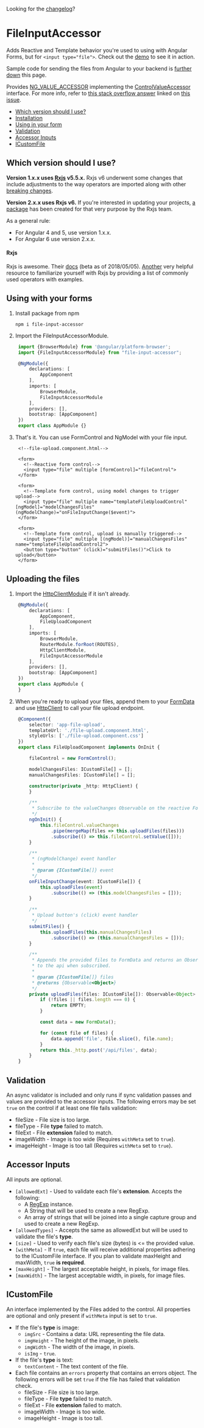 Looking for the [changelog](https://github.com/jwelker110/file-input-accessor/blob/master/CHANGELOG.md)?

# FileInputAccessor

Adds Reactive and Template behavior you're used to using with Angular Forms, but for `<input type="file">`. Check out the [demo](https://jwelker110.github.io/file-input-accessor/) to see it in action. 

Sample code for sending the files from Angular to your backend is [further down](https://github.com/jwelker110/file-input-accessor#uploading-the-files) this page. 

Provides [NG_VALUE_ACCESSOR](https://angular.io/api/forms/NG_VALUE_ACCESSOR) implementing the [ControlValueAccessor](https://angular.io/api/forms/ControlValueAccessor)
interface. For more info, refer to [this stack overflow answer](https://stackoverflow.com/questions/41889384/angular2-validation-for-input-type-file-wont-trigger-when-changing-the-fi/41938495#41938495)
linked on [this issue](https://github.com/angular/angular/issues/7341).

- [Which version should I use?](#compatibility)
- [Installation](#installation)
- [Using in your form](#using-in-your-form)
- [Validation](#validation)
- [Accessor Inputs](#accessor-inputs)
- [ICustomFile](#icustomfile)

## Which version should I use?

**Version 1.x.x uses [Rxjs](https://github.com/ReactiveX/rxjs/blob/master/CHANGELOG.md) v5.5.x.** Rxjs v6 underwent some changes that include adjustments to the way operators are imported along with other [breaking changes](https://github.com/ReactiveX/rxjs/blob/master/CHANGELOG.md#600-alpha1-2018-01-12). 

**Version 2.x.x uses Rxjs v6.** If you're interested in updating your projects, [a package](https://www.npmjs.com/package/rxjs-compat) has been created for that very purpose by the Rxjs team.

As a general rule:

- For Angular 4 and 5, use version 1.x.x.
- For Angular 6 use version 2.x.x.

#### Rxjs

Rxjs is awesome. Their [docs](https://beta-rxjsdocs.firebaseapp.com/) (beta as of 2018/05/05). [Another](https://www.learnrxjs.io/operators/) very helpful resource to familiarize yourself with Rxjs by providing a list of commonly used operators with examples.

## Using with your forms

1. Install package from npm 
   
   ```npm i file-input-accessor```

2. Import the FileInputAccessorModule.
    
   ```typescript
    import {BrowserModule} from '@angular/platform-browser';
    import {FileInputAccessorModule} from "file-input-accessor";

    @NgModule({
        declarations: [
            AppComponent
        ],
        imports: [
            BrowserModule,
            FileInputAccessorModule
        ],
        providers: [],
        bootstrap: [AppComponent]
    })
    export class AppModule {}
   ```

3. That's it. You can use FormControl and NgModel with your file input.

   ```angular2html
    <!--file-upload.component.html-->

    <form>
      <!--Reactive form control-->
      <input type="file" multiple [formControl]="fileControl">
    </form>

    <form>
      <!--Template form control, using model changes to trigger upload-->
      <input type="file" multiple name="templateFileUploadControl" [ngModel]="modelChangesFiles" (ngModelChange)="onFileInputChange($event)">
    </form>

    <form>
      <!--Template form control, upload is manually triggered-->
      <input type="file" multiple [(ngModel)]="manualChangesFiles" name="templateFileUploadControl2">
      <button type="button" (click)="submitFiles()">Click to upload</button>
    </form>
   ```

## Uploading the files
1. Import the [HttpClientModule](https://angular.io/api/common/http/HttpClientModule) if it isn't already.

   ```typescript
    @NgModule({
        declarations: [
            AppComponent,
            FileUploadComponent
        ],
        imports: [
            BrowserModule,
            RouterModule.forRoot(ROUTES),
            HttpClientModule,
            FileInputAccessorModule
        ],
        providers: [],
        bootstrap: [AppComponent]
    })
    export class AppModule {
    }
   ```

2. When you're ready to upload your files, append them to your [FormData](https://developer.mozilla.org/en-US/docs/Web/API/FormData) and use [HttpClient](https://angular.io/api/common/http/HttpClient) to call your file upload endpoint.

   ```typescript
    @Component({
        selector: 'app-file-upload',
        templateUrl: './file-upload.component.html',
        styleUrls: ['./file-upload.component.css']
    })
    export class FileUploadComponent implements OnInit {

        fileControl = new FormControl();

        modelChangesFiles: ICustomFile[] = [];
        manualChangesFiles: ICustomFile[] = [];

        constructor(private _http: HttpClient) {
        }

        /**
         * Subscribe to the valueChanges Observable on the reactive FormControl.
         */
        ngOnInit() {
            this.fileControl.valueChanges
                .pipe(mergeMap(files => this.uploadFiles(files)))
                .subscribe(() => this.fileControl.setValue([]));
        }

        /**
         * (ngModelChange) event handler
         *
         * @param {ICustomFile[]} event
         */
        onFileInputChange(event: ICustomFile[]) {
            this.uploadFiles(event)
                .subscribe(() => (this.modelChangesFiles = []));
        }

        /**
         * Upload button's (click) event handler
         */
        submitFiles() {
            this.uploadFiles(this.manualChangesFiles)
                .subscribe(() => (this.manualChangesFiles = []));
        }

        /**
         * Appends the provided files to FormData and returns an Observable that will pass the FormData
         * to the api when subscribed.
         *
         * @param {ICustomFile[]} files
         * @returns {Observable<Object>}
         */
        private uploadFiles(files: ICustomFile[]): Observable<Object> {
            if (!files || files.length === 0) {
                return EMPTY;
            }

            const data = new FormData();

            for (const file of files) {
                data.append('file', file.slice(), file.name);
            }
            return this._http.post('/api/files', data);
        }
    }
   ```

## Validation
An async validator is included and only runs if sync validation passes and values are provided to the accessor inputs. The following errors may be set `true` on the control if at least one file fails validation:

* fileSize - File size is too large.
* fileType - File **type** failed to match.
* fileExt - File **extension** failed to match.
* imageWidth - Image is too wide (Requires `withMeta` set to `true`).
* imageHeight - Image is too tall (Requires `withMeta` set to `true`).

## Accessor Inputs

All inputs are optional.

* `[allowedExt]` - Used to validate each file's **extension**. Accepts the following:
    - A [RegExp](https://developer.mozilla.org/en-US/docs/Web/JavaScript/Reference/Global_Objects/RegExp) instance.
    - A String that will be used to create a new RegExp.
    - An array of strings that will be joined into a single capture group and used to create a new RegExp.
* `[allowedTypes]` - Accepts the same as allowedExt but will be used to validate the file's **type**.
* `[size]` - Used to verify each file's size (bytes) is <= the provided value.
* `[withMeta]` - If `true`, each file will receive additional properties adhering to the ICustomFile interface. If you plan to validate maxHeight and maxWidth, `true` **is required**.
* `[maxHeight]` - The largest acceptable height, in pixels, for image files.
* `[maxWidth]` - The largest acceptable width, in pixels, for image files.

## ICustomFile

An interface implemented by the Files added to the control. All properties are 
optional and only present if `withMeta` input is set to `true`.

* If the file's **type** is image:
    - `imgSrc` - Contains a data: URL representing the file data.
    - `imgHeight` - The height of the image, in pixels.
    - `imgWidth` - The width of the image, in pixels.
    - `isImg` - `true`.
* If the file's **type** is text:
    - `textContent` - The text content of the file.
* Each file contains an `errors` property that contains an errors
object. The following errors will be set `true` if the file has 
failed that validation check.
    - fileSize - File size is too large.
    - fileType - File **type** failed to match.
    - fileExt - File **extension** failed to match.
    - imageWidth - Image is too wide.
    - imageHeight - Image is too tall.


